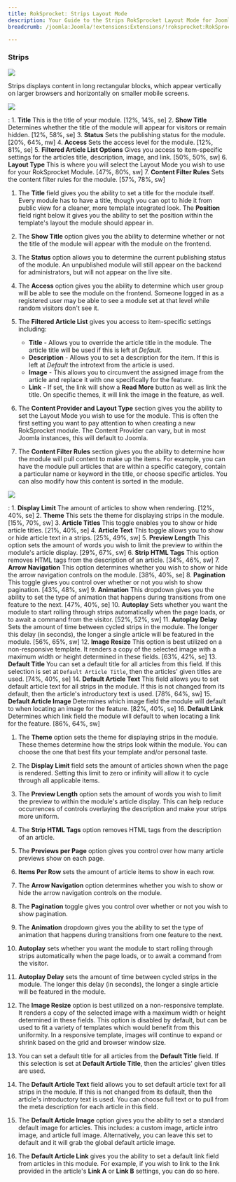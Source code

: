 ```yaml
---
title: RokSprocket: Strips Layout Mode
description: Your Guide to the Strips RokSprocket Layout Mode for Joomla
breadcrumb: /joomla:Joomla/!extensions:Extensions/!roksprocket:RokSprocket

---
```


### Strips
![][strips_demo]

Strips displays content in long rectangular blocks, which appear vertically on larger browsers and horizontally on smaller mobile screens.

![][strips_1]

:   1. **Title** This is the title of your module. [12%, 14%, se]
    2. **Show Title** Determines whether the title of the module will appear for visitors or remain hidden. [12%, 58%, se]
    3. **Status** Sets the publishing status for the module. [20%, 64%, nw]
    4. **Access** Sets the access level for the module. [12%, 81%, se]
    5. **Filtered Article List Options** Gives you access to item-specific settings for the articles title, description, image, and link. [50%, 50%, sw]
    6. **Layout Type** This is where you will select the Layout Mode you wish to use for your RokSprocket Module. [47%, 80%, sw]
    7. **Content Filter Rules** Sets the content filter rules for the module. [57%, 78%, sw]

1. The **Title** field gives you the ability to set a title for the module itself. Every module has to have a title, though you can opt to hide it from public view for a cleaner, more template integrated look. The **Position** field right below it gives you the ability to set the position within the template's layout the module should appear in.

2. The **Show Title** option gives you the ability to determine whether or not the title of the module will appear with the module on the frontend.

3. The **Status** option allows you to determine the current publishing status of the module. An unpublished module will still appear on the backend for administrators, but will not appear on the live site.

4. The **Access** option gives you the ability to determine which user group will be able to see the module on the frontend. Someone logged in as a registered user may be able to see a module set at that level while random visitors don't see it.

5. The **Filtered Article List** gives you access to item-specific settings including:
    * **Title** - Allows you to override the article title in the module. The article title will be used if this is left at *Default*.
    * **Description** - Allows you to set a description for the item. If this is left at *Default* the introtext from the article is used. 
    * **Image** - This allows you to circumvent the assigned image from the article and replace it with one specifically for the feature. 
    * **Link** - If set, the link will show a **Read More** button as well as link the title. On specific themes, it will link the image in the feature, as well.

6. The **Content Provider and Layout Type** section gives you the ability to set the Layout Mode you wish to use for the module. This is often the first setting you want to pay attention to when creating a new RokSprocket module. The Content Provider can vary, but in most Joomla instances, this will default to Joomla.

7. The **Content Filter Rules** section gives you the ability to determine how the module will pull content to make up the items. For example, you can have the module pull articles that are within a specific category, contain a particular name or keyword in the title, or choose specific articles. You can also modify how this content is sorted in the module.

![][strips_2]

:   1. **Display Limit** The amount of articles to show when rendering. [12%, 40%, se]
    2. **Theme** This sets the theme for displaying strips in the module. [15%, 70%, sw]
    3. **Article Titles** This toggle enables you to show or hide article titles. [21%, 40%, se]
    4. **Article Text** This toggle allows you to show or hide article text in a strips. [25%, 49%, sw]
    5. **Preview Length** This option sets the amount of words you wish to limit the preview to within the module's article display. [29%, 67%, sw]
    6. **Strip HTML Tags** This option removes HTML tags from the description of an article. [34%, 46%, sw]
    7. **Arrow Navigation** This option determines whether you wish to show or hide the arrow navigation controls on the module. [38%, 40%, se]
    8. **Pagination** This toggle gives you control over whether or not you wish to show pagination. [43%, 48%, sw]
    9. **Animation**  This dropdown gives you the ability to set the type of animation that happens during transitions from one feature to the next. [47%, 40%, se]
    10. **Autoplay** Sets whether you want the module to start rolling through strips automatically when the page loads, or to await a command from the visitor. [52%, 52%, sw]
    11. **Autoplay Delay** Sets the amount of time between cycled strips in the module. The longer this delay (in seconds), the longer a single article will be featured in the module. [56%, 65%, sw]
    12. **Image Resize** This option is best utilized on a non-responsive template. It renders a copy of the selected image with a maximum width or height determined in these fields. [63%, 42%, se]
    13. **Default Title** You can set a default title for all articles from this field. If this selection is set at `Default Article Title`, then the articles' given titles are used. [74%, 40%, se]
    14. **Default Article Text** This field allows you to set default article text for all strips in the module. If this is not changed from its default, then the article's introductory text is used. [78%, 64%, sw]
    15. **Default Article Image** Determines which image field the module will default to when locating an image for the feature. [82%, 40%, se]
    16. **Default Link** Determines which link field the module will default to when locating a link for the feature. [86%, 64%, sw]

1. The **Theme** option sets the theme for displaying strips in the module. These themes determine how the strips look within the module. You can choose the one that best fits your template and/or personal taste.

2. The **Display Limit** field sets the amount of articles shown when the page is rendered.  Setting this limit to zero or infinity will allow it to cycle through all applicable items.

3. The **Preview Length** option sets the amount of words you wish to limit the preview to within the module's article display. This can help reduce occurrences of controls overlaying the description and make your strips more uniform.

4.  The **Strip HTML Tags** option removes HTML tags from the description of an article.

5.  The **Previews per Page** option gives you control over how many article previews show on each page.

6. **Items Per Row** sets the amount of article items to show in each row.

7.  The **Arrow Navigation** option determines whether you wish to show or hide the arrow navigation controls on the module.

8. The **Pagination** toggle gives you control over whether or not you wish to show pagination.

9.  The **Animation** dropdown gives you the ability to set the type of animation that happens during transitions from one feature to the next.

10.  **Autoplay** sets whether you want the module to start rolling through strips automatically when the page loads, or to await a command from the visitor.

11.  **Autoplay Delay** sets the amount of time between cycled strips in the module. The longer this delay (in seconds), the longer a single article will be featured in the module.

12.  The **Image Resize** option is best utilized on a non-responsive template. It renders a copy of the selected image with a maximum width or height determined in these fields. This option is disabled by default, but can be used to fit a variety of templates which would benefit from this uniformity. In a responsive template, images will continue to expand or shrink based on the grid and browser window size.

13.  You can set a default title for all articles from the **Default Title** field. If this selection is set at **Default Article Title**, then the articles' given titles are used. 

14. The **Default Article Text** field allows you to set default article text for all strips in the module. If this is not changed from its default, then the article's introductory text is used. You can choose full text or to pull from the meta description for each article in this field.

15. The **Default Article Image** option gives you the ability to set a standard default image for articles. This includes: a custom image, article intro image, and article full image. Alternatively, you can leave this set to default and it will grab the global default article image.

16. The **Default Article Link** gives you the ability to set a default link field from articles in this module. For example, if you wish to link to the link provided in the article's **Link A** or **Link B** settings, you can do so here.

[features]: assets/features.jpeg
[headlines]: assets/headlines.jpeg
[lists]: assets/lists.jpeg
[mosaic]: assets/mosaic.jpeg
[tabs]: assets/tabs.jpeg
[features_link]: features_mode.md
[lists_link]: lists_mode.md
[tabs_link]: tabs_mode.md
[mosaic_link]: mosaic_mode.md
[headlines_link]: headlines_mode.md
[strips_link]: strips_mode.md
[features_1]: assets/features_1.jpeg
[features_2]: assets/features_2.jpeg
[lists_1]: assets/lists_1.jpeg
[lists_2]: assets/lists_2.jpeg
[mosaic_1]: assets/mosaic_1.jpeg
[mosaic_2]: assets/mosaic_2.jpeg
[strips_1]: assets/strips_1.jpeg
[strips_2]: assets/strips_2.jpeg
[headlines_1]: assets/headlines_1.jpeg
[headlines_2]: assets/headlines_2.jpeg
[tabs_1]: assets/tabs_1.jpeg
[tabs_2]: assets/tabs_2.jpeg
[roksprocket_module_1]: assets/roksprocket_module_1.jpeg
[strips_demo]: assets/strips_demo.jpeg
